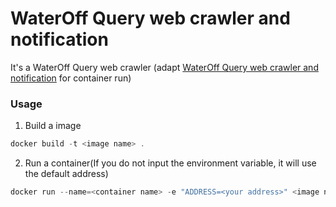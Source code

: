 # WaterOff Query web crawler and notification

It's a WaterOff Query web crawler (adapt [WaterOff Query web crawler and notification](https://github.com/youron1115/Code-repo/tree/main/%E8%87%AA%E4%BE%86%E6%B0%B4%E4%BE%9B%E6%87%89%E9%80%9A%E7%9F%A5) for container run)

### Usage
1. Build a image
```powershell
docker build -t <image name> .
```
2. Run a container(If you do not input the environment variable, it will use the default address)
```powershell
docker run --name=<container name> -e "ADDRESS=<your address>" <image name>
```